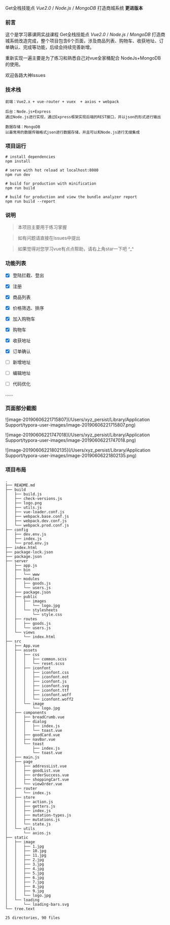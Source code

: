 Get全栈技能点 *Vue2.0* / *Node.js* / *MongoDB* 打造商城系统 **更进版本**



### 前言

这个是学习慕课网实战课程 Get全栈技能点 *Vue2.0* / *Node.js* / *MongoDB* 打造商城系统改造完成，整个项目包含6个页面，涉及商品列表、购物车、收获地址、订单确认、完成等功能，后续会持续完善新增。

重新实现一遍主要是为了练习和熟悉自己对vue全家桶配合 NodeJs+MongoDB的使用。

欢迎各路大神Issues



### 技术栈

```
前端：Vue2.x + vue-router + vuex  + axios + webpack

后台：Node.js+Express
通过Node.js进行实现，通过Express框架实现后端的REST接口，并以json的形式进行输出

数据存储：MongoDB
以最常用的数据传输格式json进行数据存储，并且可以和Node.js进行无缝集成
```



### 项目运行

```
# install dependencies
npm install

# serve with hot reload at localhost:8080
npm run dev

# build for production with minification
npm run build

# build for production and view the bundle analyzer report
npm run build --report
```



### 说明

> 本项目主要用于练习掌握

> 如有问题请直接在Issues中提出

> 如果觉得对您学习vue有点点帮助，请右上角star一下吧 ^_^



### 功能列表

- [x] 登陆拦截、登出

- [x] 注册

- [x] 商品列表

- [x] 价格筛选、排序

- [x] 加入购物车

- [x] 购物车

- [x] 收获地址

- [x] 订单确认
- [ ] 新增地址
- [ ] 编辑地址
- [ ] 代码优化

…… 



### 页面部分截图

![image-20190606221715807](/Users/xyz_persist/Library/Application Support/typora-user-images/image-20190606221715807.png)



![image-20190606221747018](/Users/xyz_persist/Library/Application Support/typora-user-images/image-20190606221747018.png)



![image-20190606221802135](/Users/xyz_persist/Library/Application Support/typora-user-images/image-20190606221802135.png)



### 项目布局

```
.
├── README.md
├── build
│   ├── build.js
│   ├── check-versions.js
│   ├── logo.png
│   ├── utils.js
│   ├── vue-loader.conf.js
│   ├── webpack.base.conf.js
│   ├── webpack.dev.conf.js
│   └── webpack.prod.conf.js
├── config
│   ├── dev.env.js
│   ├── index.js
│   └── prod.env.js
├── index.html
├── package-lock.json
├── package.json
├── server
│   ├── app.js
│   ├── bin
│   │   └── www
│   ├── modules
│   │   ├── goods.js
│   │   └── users.js
│   ├── package.json
│   ├── public
│   │   ├── images
│   │   │   └── logo.jpg
│   │   └── stylesheets
│   │       └── style.css
│   ├── routes
│   │   ├── goods.js
│   │   └── users.js
│   └── views
│       └── index.html
├── src
│   ├── App.vue
│   ├── assets
│   │   ├── css
│   │   │   ├── common.scss
│   │   │   └── reset.scss
│   │   ├── iconfont
│   │   │   ├── iconfont.css
│   │   │   ├── iconfont.eot
│   │   │   ├── iconfont.js
│   │   │   ├── iconfont.svg
│   │   │   ├── iconfont.ttf
│   │   │   ├── iconfont.woff
│   │   │   └── iconfont.woff2
│   │   └── image
│   │       └── logo.jpg
│   ├── components
│   │   ├── breadCrumb.vue
│   │   ├── dialog
│   │   │   ├── index.js
│   │   │   └── toast.vue
│   │   ├── goodCard.vue
│   │   ├── navBar.vue
│   │   └── toast
│   │       ├── index.js
│   │       └── toast.vue
│   ├── main.js
│   ├── page
│   │   ├── addressList.vue
│   │   ├── goodList.vue
│   │   ├── orderSuccess.vue
│   │   ├── shoppingCart.vue
│   │   └── viewOrder.vue
│   ├── router
│   │   └── index.js
│   ├── store
│   │   ├── action.js
│   │   ├── getters.js
│   │   ├── index.js
│   │   ├── mutation-types.js
│   │   ├── mutations.js
│   │   └── state.js
│   └── utils
│       └── axios.js
├── static
│   ├── image
│   │   ├── 1.jpg
│   │   ├── 10.jpg
│   │   ├── 11.jpg
│   │   ├── 2.jpg
│   │   ├── 3.jpg
│   │   ├── 4.jpg
│   │   ├── 5.jpg
│   │   ├── 6.jpg
│   │   ├── 7.jpg
│   │   ├── 8.jpg
│   │   ├── 9.jpg
│   │   └── logo.jpg
│   └── loading
│       └── loading-bars.svg
└── tree.text

25 directories, 90 files
```



